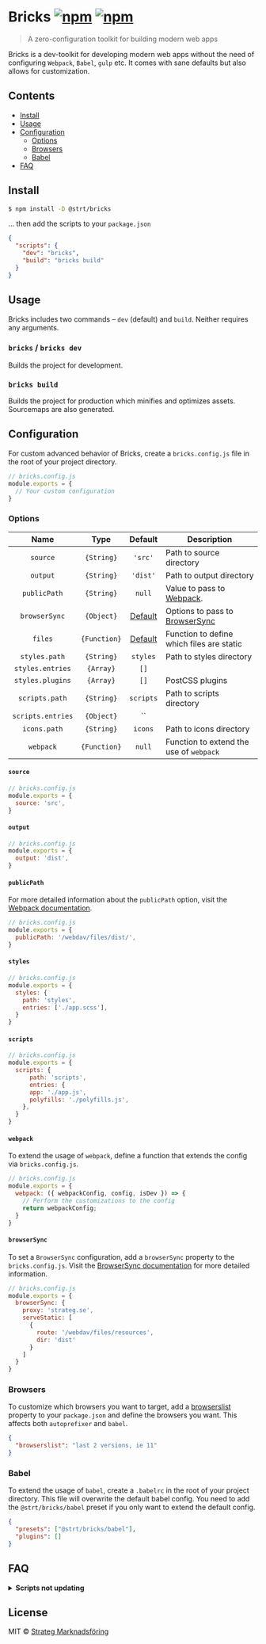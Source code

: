 # Bricks [![npm](https://img.shields.io/npm/v/@strt/bricks.svg)](https://www.npmjs.com/package/@strt/bricks) [![npm](https://img.shields.io/npm/dm/@strt/bricks.svg)](https://www.npmjs.com/package/@strt/bricks)

> A zero-configuration toolkit for building modern web apps

Bricks is a dev-toolkit for developing modern web apps without the need of configuring `Webpack`, `Babel`, `gulp` etc. It comes with sane defaults but also allows for customization.

## Contents
- [Install](#install)
- [Usage](#usage)
- [Configuration](#configuration)
  - [Options](#options)
  - [Browsers](#browsers)
  - [Babel](#babel)
- [FAQ](#faq)

## Install
```bash
$ npm install -D @strt/bricks
```

... then add the scripts to your `package.json`
```json
{
  "scripts": {
    "dev": "bricks",
    "build": "bricks build"
  }
}
```

## Usage
Bricks includes two commands – `dev` (default) and `build`. Neither requires any arguments.

### `bricks` / `bricks dev`
Builds the project for development.

### `bricks build`
Builds the project for production which minifies and optimizes assets. Sourcemaps are also generated.

## Configuration
For custom advanced behavior of Bricks, create a `bricks.config.js` file in the root of your project directory.

```javascript
// bricks.config.js
module.exports = {
  // Your custom configuration
}
```
### Options
| Name | Type | Default | Description |
| :-: | :--: | :--: | --- |
| `source` | `{String}` | `'src'` | Path to source directory |
| `output` | `{String}` | `'dist'` | Path to output directory |
| `publicPath` | `{String}` | `null` | Value to pass to [Webpack](https://webpack.js.org/configuration/output/#output-publicpath).|
| `browserSync` | `{Object}` | [Default](https://github.com/strt/bricks/blob/next/config/config.js#L39-L46) | Options to pass to [BrowserSync](https://www.browsersync.io/docs/options) |
| `files` | `{Function}` | [Default](https://github.com/strt/bricks/blob/next/config/config.js#L30-L36) | Function to define which files are static |
| `styles.path` | `{String}` | `styles` | Path to styles directory |
| `styles.entries` | `{Array}` | `[]` |  |
| `styles.plugins` | `{Array}` | `[]` | PostCSS plugins |
| `scripts.path` | `{String}` | `scripts` | Path to scripts directory |
| `scripts.entries` | `{Object}` | `` |  |
| `icons.path` | `{String}` | `icons` | Path to icons directory |
| `webpack` | `{Function}` | `null` | Function to extend the use of `webpack` |

#### `source`
```javascript
// bricks.config.js
module.exports = {
  source: 'src',
}
```

#### `output`
```javascript
// bricks.config.js
module.exports = {
  output: 'dist',
}
```

#### `publicPath`
For more detailed information about the `publicPath` option, visit the [Webpack documentation](https://webpack.js.org/configuration/output/#output-publicpath).
```javascript
// bricks.config.js
module.exports = {
  publicPath: '/webdav/files/dist/',
}
```

#### `styles`
```javascript
// bricks.config.js
module.exports = {
  styles: {
    path: 'styles',
    entries: ['./app.scss'],
  }
}
```

#### `scripts`
```javascript
// bricks.config.js
module.exports = {
  scripts: {
      path: 'scripts',
      entries: {
      app: './app.js',
      polyfills: './polyfills.js',
    },
  }
}
```

#### `webpack`
To extend the usage of `webpack`, define a function that extends the config via `bricks.config.js`.

```javascript
// bricks.config.js
module.exports = {
  webpack: ({ webpackConfig, config, isDev }) => {
    // Perform the customizations to the config
    return webpackConfig;
  }
}
```

#### `browserSync`
To set a `BrowserSync` configuration, add a `browserSync` property to the `bricks.config.js`. Visit the [BrowserSync documentation](https://www.browsersync.io/docs/options) for more detailed information.

```javascript
// bricks.config.js
module.exports = {
  browserSync: {
    proxy: 'strateg.se',
    serveStatic: [
      {
        route: '/webdav/files/resources',
        dir: 'dist'
      }
    ]
  }
}
```

### Browsers
To customize which browsers you want to target, add a [browserslist](https://github.com/ai/browserslist) property to your `package.json` and define the browsers you want. This affects both `autoprefixer` and `babel`.

```json
{
  "browserslist": "last 2 versions, ie 11"
}
```

### Babel
To extend the usage of `babel`, create a `.babelrc` in the root of your project directory. This file will overwrite the default babel config. You need to add the `@strt/bricks/babel` preset if you only want to extend the default config.

```json
{
  "presets": ["@strt/bricks/babel"],
  "plugins": []
}
```

## FAQ
<p>
  <details>
  <summary><b>Scripts not updating</b></summary>
  Make sure that the `scripts.publicPath` is set correctly.
  </details>
</p>

## License
MIT © [Strateg Marknadsföring](https://github.com/strt)
